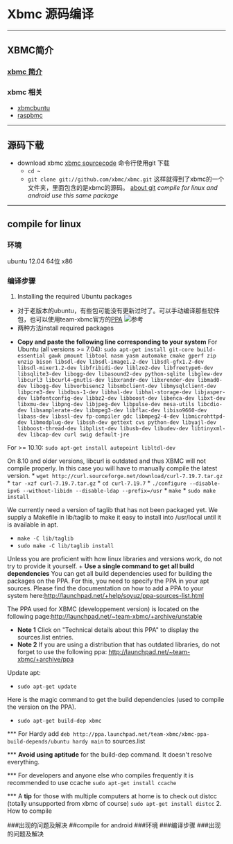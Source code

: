 # Xbmc 源码编译
--------------------------------
## XBMC简介
### [xbmc 简介](http://xbmc.org/about/)
### xbmc 相关
* [xbmcbuntu](http://wiki.xbmc.org/?title=XBMCbuntu)
* [raspbmc](http://www.raspbmc.com/about/)
------------------------------
## 源码下载
* download xbmc
[xbmc sourcecode](http://xbmc.org/download/)
命令行使用git 下载
    * `cd ~`
    * `git clone git://github.com/xbmc/xbmc.git`
这样就得到了xbmc的一个文件夹，里面包含的是xbmc的源码。
[about git](http://baike.baidu.com/view/1531489.htm#1)
*compile for linux and android use this same package*
------------------------------------------
## compile for linux
### 环境
ubuntu 12.04 64位 x86

### 编译步骤
1. Installing the required Ubuntu packages
* 对于老版本的ubuntu，有些包可能没有更新过时了。可以手动编译那些软件包，也可以使用team-xbmc官方的[PPA](http://launchpad.net/~team-xbmc/+archive/ppa)
    ![参考](../Pictures/Selection_005.png)
* 两种方法install required packages
+ **Copy and paste the following line corresponding to your system**
For Ubuntu (all versions >= 7.04):
    `sudo apt-get install git-core build-essential gawk pmount libtool nasm yasm automake cmake gperf zip unzip bison libsdl-dev libsdl-image1.2-dev libsdl-gfx1.2-dev libsdl-mixer1.2-dev libfribidi-dev liblzo2-dev libfreetype6-dev libsqlite3-dev libogg-dev libasound2-dev python-sqlite libglew-dev libcurl3 libcurl4-gnutls-dev libxrandr-dev libxrender-dev libmad0-dev libogg-dev libvorbisenc2 libsmbclient-dev libmysqlclient-dev libpcre3-dev libdbus-1-dev libhal-dev libhal-storage-dev libjasper-dev libfontconfig-dev libbz2-dev libboost-dev libenca-dev libxt-dev libxmu-dev libpng-dev libjpeg-dev libpulse-dev mesa-utils libcdio-dev libsamplerate-dev libmpeg3-dev libflac-dev libiso9660-dev libass-dev libssl-dev fp-compiler gdc libmpeg2-4-dev libmicrohttpd-dev libmodplug-dev libssh-dev gettext cvs python-dev libyajl-dev libboost-thread-dev libplist-dev libusb-dev libudev-dev libtinyxml-dev libcap-dev curl swig default-jre`

For >= 10.10:
    `sudo apt-get install autopoint libltdl-dev`

On 8.10 and older versions, libcurl is outdated and thus XBMC will not compile properly.
In this case you will have to manually compile the latest version.
    * `wget http://curl.sourceforge.net/download/curl-7.19.7.tar.gz`
    * `tar -xzf curl-7.19.7.tar.gz`
    * `cd curl-7.19.7`
    * `./configure --disable-ipv6 --without-libidn --disable-ldap --prefix=/usr`
    * `make`
    * `sudo make install`

We currently need a version of taglib that has not been packaged yet. We supply a Makefile in
lib/taglib to make it easy to install into /usr/local until it is available in apt.

   * `make -C lib/taglib`
   * `sudo make -C lib/taglib install`

Unless you are proficient with how linux libraries and versions work, do not
try to provide it yourself.
    + **Use a single command to get all build dependencies**
    You can get all build dependencies used for building the packages on the PPA. For this, you need to specify the PPA in your apt sources. Please find the documentation on how to add a PPA to your system here:<http://launchpad.net/+help/soyuz/ppa-sources-list.html>

The PPA used for XBMC (developpement version) is located on the following page:<http://launchpad.net/~team-xbmc/+archive/unstable>

* **Note 1** Click on "Technical details about this PPA" to display the sources.list entries.
* **Note 2** If you are using a distribution that has outdated libraries, do not forget to use the following ppa: <http://launchpad.net/~team-xbmc/+archive/ppa>

Update apt:
   * `sudo apt-get update`

Here is the magic command to get the build dependencies (used to compile the version on the PPA).
   * `sudo apt-get build-dep xbmc`

*** For Hardy add `deb http://ppa.launchpad.net/team-xbmc/xbmc-ppa-build-depends/ubuntu hardy main` to sources.list

*** **Avoid using aptitude** for the build-dep command. It doesn't resolve everything.

*** For developers and anyone else who compiles frequently it is recommended to use ccache
    `sudo apt-get install ccache`

*** A **tip** for those with multiple computers at home is to check out distcc (totally unsupported from xbmc of course)
    `sudo apt-get install distcc`
2. How to compile

###出现的问题及解决
##compile for android 
###环境
###编译步骤
###出现的问题及解决





